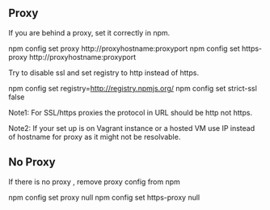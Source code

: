 ## Proxy

If you are behind a proxy, set it correctly in npm.

npm config set proxy http://proxyhostname:proxyport
npm config set https-proxy http://proxyhostname:proxyport

Try to disable ssl and set registry to http instead of https.

npm config set registry=http://registry.npmjs.org/
npm config set strict-ssl false

Note1: For SSL/https proxies the protocol in URL should be http not https.

Note2: If your set up is on Vagrant instance or a hosted VM use IP instead of hostname for proxy as it might not be resolvable.

## No Proxy

If there is no proxy , remove proxy config from npm

npm config set proxy null
npm config set https-proxy null
